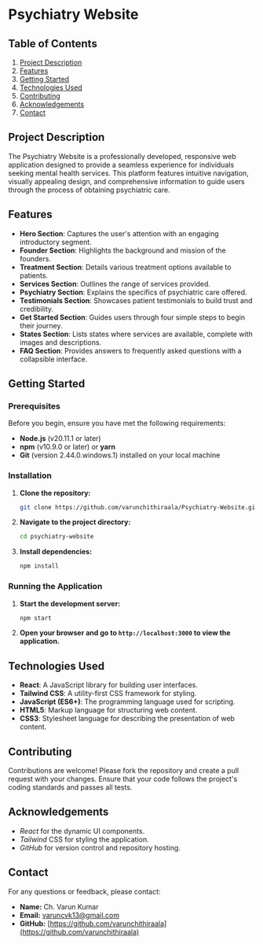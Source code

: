 # Psychiatry Website

## Table of Contents

1. [Project Description](#project-description)
2. [Features](#features)
3. [Getting Started](#getting-started)
4. [Technologies Used](#technologies-used)
5. [Contributing](#contributing)
6. [Acknowledgements](#acknowledgements)
6. [Contact](#contact)

## Project Description

The Psychiatry Website is a professionally developed, responsive web application designed to provide a seamless experience for individuals seeking mental health services. This platform features intuitive navigation, visually appealing design, and comprehensive information to guide users through the process of obtaining psychiatric care.

## Features

- **Hero Section**: Captures the user's attention with an engaging introductory segment.
- **Founder Section**: Highlights the background and mission of the founders.
- **Treatment Section**: Details various treatment options available to patients.
- **Services Section**: Outlines the range of services provided.
- **Psychiatry Section**: Explains the specifics of psychiatric care offered.
- **Testimonials Section**: Showcases patient testimonials to build trust and credibility.
- **Get Started Section**: Guides users through four simple steps to begin their journey.
- **States Section**: Lists states where services are available, complete with images and descriptions.
- **FAQ Section**: Provides answers to frequently asked questions with a collapsible interface.

## Getting Started

### Prerequisites

Before you begin, ensure you have met the following requirements:

- **Node.js** (v20.11.1 or later)
- **npm** (v10.9.0 or later) or **yarn**
- **Git** (version 2.44.0.windows.1) installed on your local machine

### Installation

1. **Clone the repository:**
    ```sh
    git clone https://github.com/varunchithiraala/Psychiatry-Website.git
    ```
2. **Navigate to the project directory:**
    ```sh
    cd psychiatry-website
    ```
3. **Install dependencies:**
    ```sh
    npm install
    ```

### Running the Application

1. **Start the development server:**
    ```sh
    npm start
    ```
2. **Open your browser and go to `http://localhost:3000` to view the application.**

## Technologies Used

- **React**: A JavaScript library for building user interfaces.
- **Tailwind CSS**: A utility-first CSS framework for styling.
- **JavaScript (ES6+)**: The programming language used for scripting.
- **HTML5**: Markup language for structuring web content.
- **CSS3**: Stylesheet language for describing the presentation of web content.

## Contributing

Contributions are welcome! Please fork the repository and create a pull request with your changes. Ensure that your code follows the project's coding standards and passes all tests.

## Acknowledgements

- *React* for the dynamic UI components.
- *Tailwind* CSS for styling the application.
- *GitHub* for version control and repository hosting.

## Contact

For any questions or feedback, please contact:

- **Name:** Ch. Varun Kumar
- **Email:** varuncvk13@gmail.com
- **GitHub:** [https://github.com/varunchithiraala](https://github.com/varunchithiraala)
